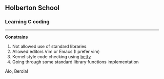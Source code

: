<h2>Holberton School</h2>

<h3>Learning C coding</h3>

---

**Constrains**

1. Not allowed use of standard libraries
2. Allowed editors Vim or Emacs (I prefer vim)
3. Kernel style code checking using [betty](https://github.com/holbertonschool/Betty)
4. Going through some standard library functions implementation

Alo, Berola!
